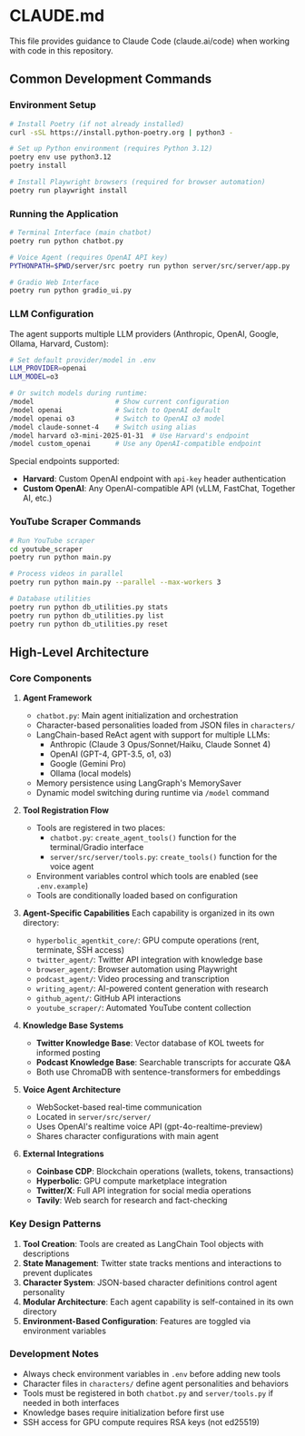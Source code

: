 # CLAUDE.md

This file provides guidance to Claude Code (claude.ai/code) when working with code in this repository.

## Common Development Commands

### Environment Setup
```bash
# Install Poetry (if not already installed)
curl -sSL https://install.python-poetry.org | python3 -

# Set up Python environment (requires Python 3.12)
poetry env use python3.12
poetry install

# Install Playwright browsers (required for browser automation)
poetry run playwright install
```

### Running the Application
```bash
# Terminal Interface (main chatbot)
poetry run python chatbot.py

# Voice Agent (requires OpenAI API key)
PYTHONPATH=$PWD/server/src poetry run python server/src/server/app.py

# Gradio Web Interface
poetry run python gradio_ui.py
```

### LLM Configuration
The agent supports multiple LLM providers (Anthropic, OpenAI, Google, Ollama, Harvard, Custom):

```bash
# Set default provider/model in .env
LLM_PROVIDER=openai
LLM_MODEL=o3

# Or switch models during runtime:
/model                    # Show current configuration
/model openai             # Switch to OpenAI default
/model openai o3          # Switch to OpenAI o3 model
/model claude-sonnet-4    # Switch using alias
/model harvard o3-mini-2025-01-31  # Use Harvard's endpoint
/model custom_openai      # Use any OpenAI-compatible endpoint
```

Special endpoints supported:
- **Harvard**: Custom OpenAI endpoint with `api-key` header authentication
- **Custom OpenAI**: Any OpenAI-compatible API (vLLM, FastChat, Together AI, etc.)

### YouTube Scraper Commands
```bash
# Run YouTube scraper
cd youtube_scraper
poetry run python main.py

# Process videos in parallel
poetry run python main.py --parallel --max-workers 3

# Database utilities
poetry run python db_utilities.py stats
poetry run python db_utilities.py list
poetry run python db_utilities.py reset
```

## High-Level Architecture

### Core Components

1. **Agent Framework**
   - `chatbot.py`: Main agent initialization and orchestration
   - Character-based personalities loaded from JSON files in `characters/`
   - LangChain-based ReAct agent with support for multiple LLMs:
     - Anthropic (Claude 3 Opus/Sonnet/Haiku, Claude Sonnet 4)
     - OpenAI (GPT-4, GPT-3.5, o1, o3)
     - Google (Gemini Pro)
     - Ollama (local models)
   - Memory persistence using LangGraph's MemorySaver
   - Dynamic model switching during runtime via `/model` command

2. **Tool Registration Flow**
   - Tools are registered in two places:
     - `chatbot.py`: `create_agent_tools()` function for the terminal/Gradio interface
     - `server/src/server/tools.py`: `create_tools()` function for the voice agent
   - Environment variables control which tools are enabled (see `.env.example`)
   - Tools are conditionally loaded based on configuration

3. **Agent-Specific Capabilities**
   Each capability is organized in its own directory:
   - `hyperbolic_agentkit_core/`: GPU compute operations (rent, terminate, SSH access)
   - `twitter_agent/`: Twitter API integration with knowledge base
   - `browser_agent/`: Browser automation using Playwright
   - `podcast_agent/`: Video processing and transcription
   - `writing_agent/`: AI-powered content generation with research
   - `github_agent/`: GitHub API interactions
   - `youtube_scraper/`: Automated YouTube content collection

4. **Knowledge Base Systems**
   - **Twitter Knowledge Base**: Vector database of KOL tweets for informed posting
   - **Podcast Knowledge Base**: Searchable transcripts for accurate Q&A
   - Both use ChromaDB with sentence-transformers for embeddings

5. **Voice Agent Architecture**
   - WebSocket-based real-time communication
   - Located in `server/src/server/`
   - Uses OpenAI's realtime voice API (gpt-4o-realtime-preview)
   - Shares character configurations with main agent

6. **External Integrations**
   - **Coinbase CDP**: Blockchain operations (wallets, tokens, transactions)
   - **Hyperbolic**: GPU compute marketplace integration
   - **Twitter/X**: Full API integration for social media operations
   - **Tavily**: Web search for research and fact-checking

### Key Design Patterns

1. **Tool Creation**: Tools are created as LangChain Tool objects with descriptions
2. **State Management**: Twitter state tracks mentions and interactions to prevent duplicates
3. **Character System**: JSON-based character definitions control agent personality
4. **Modular Architecture**: Each agent capability is self-contained in its own directory
5. **Environment-Based Configuration**: Features are toggled via environment variables

### Development Notes

- Always check environment variables in `.env` before adding new tools
- Character files in `characters/` define agent personalities and behaviors
- Tools must be registered in both `chatbot.py` and `server/tools.py` if needed in both interfaces
- Knowledge bases require initialization before first use
- SSH access for GPU compute requires RSA keys (not ed25519)